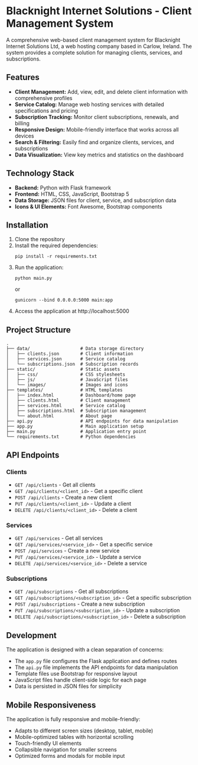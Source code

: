 # Blacknight Internet Solutions - Client Management System

A comprehensive web-based client management system for Blacknight Internet Solutions Ltd, a web hosting company based in Carlow, Ireland. The system provides a complete solution for managing clients, services, and subscriptions.

## Features

- **Client Management:** Add, view, edit, and delete client information with comprehensive profiles
- **Service Catalog:** Manage web hosting services with detailed specifications and pricing
- **Subscription Tracking:** Monitor client subscriptions, renewals, and billing
- **Responsive Design:** Mobile-friendly interface that works across all devices
- **Search & Filtering:** Easily find and organize clients, services, and subscriptions
- **Data Visualization:** View key metrics and statistics on the dashboard

## Technology Stack

- **Backend:** Python with Flask framework
- **Frontend:** HTML, CSS, JavaScript, Bootstrap 5
- **Data Storage:** JSON files for client, service, and subscription data
- **Icons & UI Elements:** Font Awesome, Bootstrap components

## Installation

1. Clone the repository
2. Install the required dependencies:
   ```
   pip install -r requirements.txt
   ```
3. Run the application:
   ```
   python main.py
   ```
   or
   ```
   gunicorn --bind 0.0.0.0:5000 main:app
   ```
4. Access the application at http://localhost:5000

## Project Structure

```
.
├── data/                   # Data storage directory
│   ├── clients.json        # Client information
│   ├── services.json       # Service catalog
│   └── subscriptions.json  # Subscription records
├── static/                 # Static assets
│   ├── css/                # CSS stylesheets
│   ├── js/                 # JavaScript files
│   └── images/             # Images and icons
├── templates/              # HTML templates
│   ├── index.html          # Dashboard/home page
│   ├── clients.html        # Client management
│   ├── services.html       # Service catalog
│   ├── subscriptions.html  # Subscription management
│   └── about.html          # About page
├── api.py                  # API endpoints for data manipulation
├── app.py                  # Main application setup
├── main.py                 # Application entry point
└── requirements.txt        # Python dependencies
```

## API Endpoints

### Clients
- `GET /api/clients` - Get all clients
- `GET /api/clients/<client_id>` - Get a specific client
- `POST /api/clients` - Create a new client
- `PUT /api/clients/<client_id>` - Update a client
- `DELETE /api/clients/<client_id>` - Delete a client

### Services
- `GET /api/services` - Get all services
- `GET /api/services/<service_id>` - Get a specific service
- `POST /api/services` - Create a new service
- `PUT /api/services/<service_id>` - Update a service
- `DELETE /api/services/<service_id>` - Delete a service

### Subscriptions
- `GET /api/subscriptions` - Get all subscriptions
- `GET /api/subscriptions/<subscription_id>` - Get a specific subscription
- `POST /api/subscriptions` - Create a new subscription
- `PUT /api/subscriptions/<subscription_id>` - Update a subscription
- `DELETE /api/subscriptions/<subscription_id>` - Delete a subscription

## Development

The application is designed with a clean separation of concerns:

- The `app.py` file configures the Flask application and defines routes
- The `api.py` file implements the API endpoints for data manipulation
- Template files use Bootstrap for responsive layout
- JavaScript files handle client-side logic for each page
- Data is persisted in JSON files for simplicity

## Mobile Responsiveness

The application is fully responsive and mobile-friendly:

- Adapts to different screen sizes (desktop, tablet, mobile)
- Mobile-optimized tables with horizontal scrolling
- Touch-friendly UI elements
- Collapsible navigation for smaller screens
- Optimized forms and modals for mobile input